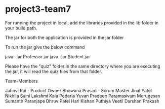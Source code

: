 # project3-team7

For running the project in local, add the libraries provided in the lib folder in your build path.

The jar for both the application is provided in the jar folder

To run the jar give the below command

java -jar Professor.jar
java -jar Student.jar

Please have the "quiz" folder in the same directory where you are executing the jar, it will read the quiz files from that folder.

Team-Members

Jahnvi Rai - Product Owner
Bhawana Prasad - Scrum Master
Jinal Patel
Nikhila Saini
Lakshmi Kala Pedarla
Yuvan Pradeep Paramasivam Murugesan
Sumanth Paranjape
Dhruv Patel
Hari Kishan Puthiya Veetil
Darshan Prakash

